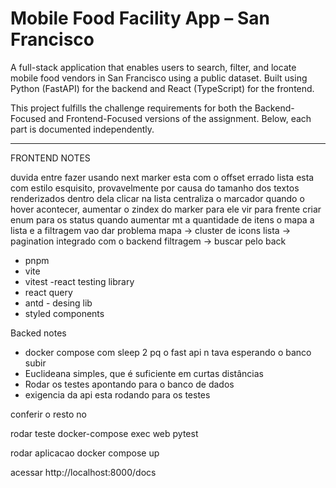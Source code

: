 # Mobile Food Facility App – San Francisco

A full-stack application that enables users to search, filter, and locate mobile food vendors in San Francisco using a public dataset. Built using Python (FastAPI) for the backend and React (TypeScript) for the frontend.

This project fulfills the challenge requirements for both the Backend-Focused and Frontend-Focused versions of the assignment. Below, each part is documented independently.

---


FRONTEND NOTES

duvida entre fazer usando next
marker esta com o offset errado
lista esta com estilo esquisito, provavelmente por causa do tamanho dos textos renderizados dentro dela
clicar na lista centraliza o marcador
quando o hover acontecer, aumentar o zindex do marker para ele vir para frente
criar enum para os status 
quando aumentar mt a quantidade de itens o mapa a lista e a filtragem vao dar problema
    mapa -> cluster de icons
    lista -> pagination integrado com o backend
    filtragem -> buscar pelo back 

- pnpm
- vite
- vitest
-react testing library
- react query
- antd - desing lib
- styled components

Backed notes

- docker compose com sleep 2 pq o fast api n tava esperando o banco subir
- Euclideana simples, que é suficiente em curtas distâncias
- Rodar os testes apontando para o banco de dados
- exigencia da api esta rodando para os testes

conferir o resto no 

rodar teste
docker-compose exec web pytest

rodar aplicacao
docker compose up

acessar http://localhost:8000/docs
